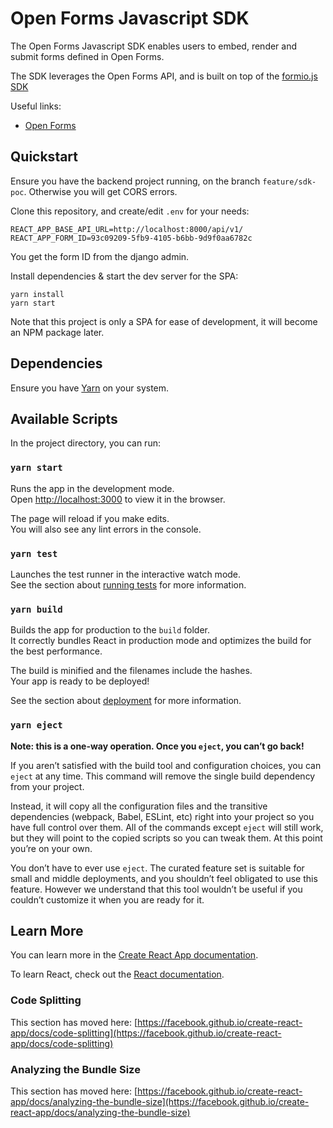 # Open Forms Javascript SDK

The Open Forms Javascript SDK enables users to embed, render and submit forms defined
in Open Forms.

The SDK leverages the Open Forms API, and is built on top of the
[formio.js SDK](https://github.com/formio/formio.js/)

Useful links:

* [Open Forms](https://github.com/maykinmedia/open-forms)

## Quickstart

Ensure you have the backend project running, on the branch `feature/sdk-poc`. Otherwise
you will get CORS errors.

Clone this repository, and create/edit `.env` for your needs:

```
REACT_APP_BASE_API_URL=http://localhost:8000/api/v1/
REACT_APP_FORM_ID=93c09209-5fb9-4105-b6bb-9d9f0aa6782c
```

You get the form ID from the django admin.

Install dependencies & start the dev server for the SPA:

```
yarn install
yarn start
```

Note that this project is only a SPA for ease of development, it will become an NPM
package later.

## Dependencies

Ensure you have [Yarn](https://yarnpkg.com/) on your system.

## Available Scripts

In the project directory, you can run:

### `yarn start`

Runs the app in the development mode.\
Open [http://localhost:3000](http://localhost:3000) to view it in the browser.

The page will reload if you make edits.\
You will also see any lint errors in the console.

### `yarn test`

Launches the test runner in the interactive watch mode.\
See the section about [running tests](https://facebook.github.io/create-react-app/docs/running-tests) for more information.

### `yarn build`

Builds the app for production to the `build` folder.\
It correctly bundles React in production mode and optimizes the build for the best performance.

The build is minified and the filenames include the hashes.\
Your app is ready to be deployed!

See the section about [deployment](https://facebook.github.io/create-react-app/docs/deployment) for more information.

### `yarn eject`

**Note: this is a one-way operation. Once you `eject`, you can’t go back!**

If you aren’t satisfied with the build tool and configuration choices, you can `eject` at any time. This command will remove the single build dependency from your project.

Instead, it will copy all the configuration files and the transitive dependencies (webpack, Babel, ESLint, etc) right into your project so you have full control over them. All of the commands except `eject` will still work, but they will point to the copied scripts so you can tweak them. At this point you’re on your own.

You don’t have to ever use `eject`. The curated feature set is suitable for small and middle deployments, and you shouldn’t feel obligated to use this feature. However we understand that this tool wouldn’t be useful if you couldn’t customize it when you are ready for it.

## Learn More

You can learn more in the [Create React App documentation](https://facebook.github.io/create-react-app/docs/getting-started).

To learn React, check out the [React documentation](https://reactjs.org/).

### Code Splitting

This section has moved here: [https://facebook.github.io/create-react-app/docs/code-splitting](https://facebook.github.io/create-react-app/docs/code-splitting)

### Analyzing the Bundle Size

This section has moved here: [https://facebook.github.io/create-react-app/docs/analyzing-the-bundle-size](https://facebook.github.io/create-react-app/docs/analyzing-the-bundle-size)

